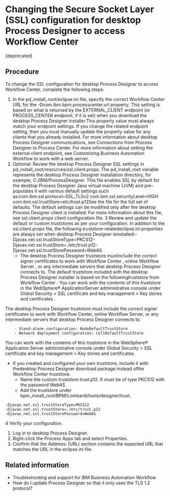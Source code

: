 # Changing the Secure Socket Layer (SSL) configuration for desktop Process Designer to access Workflow Center
(deprecated)

## Procedure

To change the SSL configuration for desktop Process Designer to access Workflow Center, complete the following steps:

1. In the pd\_install\_root/eclipse.ini file, specify the
correct Workflow Center URL for the
-Dcom.ibm.bpm.processcenter.url property.
This setting is based on what is returned by the EXTERNAL\_CLIENT endpoint (or PROCESS\_CENTER
endpoint, if it is set) when you download the desktop Process Designer installer.This property value must
always match your endpoint settings. If you change the related endpoint setting, then you must
manually update the property value for any clients that you already installed.
For more
information about desktop Process Designer
communications, see Connections from Process Designer to Process
Center.
For more information about setting the external client endpoint, see Customizing Business Automation Workflow to work with a web server.
2. Optional: 
Review the desktop Process Designer SSL settings
in pd\_install\_root/resources/ssl.client.props. The
pd\_install\_root variable represents the desktop Process Designer installation directory, for example,
C:/IBM/ProcessDesigner.
This file enables SSL by default for the desktop Process Designer Java virtual machine (JVM) and
pre-populates it with various default settings such
as:com.ibm.ssl.protocol=SSL\_TLSv2
com.ibm.ssl.securityLevel=HIGH
com.ibm.ssl.trustStore=etc/trust.p12See
the file for the full set of defaults. The default settings can be modified only after the desktop Process Designer client is installed. For more
information about this file, see ssl.client.props client configuration file.
3 Review and update the default or custom truststores as per your configuration. In addition to the ssl.client.props file, the following truststore-relatedeclipse.ini properties are always set when desktop Process Designer isinstalled:-Djavax.net.ssl.trustStoreType=PKCS12-Djavax.net.ssl.trustStore=./etc/trust.p12-Djavax.net.ssl.trustStorePassword=WebAS
    - The desktop Process Designer truststore mustinclude the correct signer certificates to work with Workflow Center , online Workflow Server , or any intermediate servers that desktop Process Designer connects to. The default truststore included with the desktop Process Designer installer is based on the followingtruststore from Workflow Center : You can work with the contents of this truststore in the WebSphere® ApplicationServer administrative console under Global Security > SSL certificate and key management > Key stores and certificates .

The desktop Process Designer truststore must
include the correct signer certificates to work with Workflow Center, online Workflow Server, or any intermediate servers that desktop Process Designer connects to.

        - Stand-alone configuration: NodeDefaultTrustStore
        - Network deployment configuration: CellDefaultTrustStore

You can work with the contents of this truststore in the WebSphere® Application
Server administrative console under Global Security >  SSL certificate and key management >  Key stores and certificates.

- If you created and configured your own truststore, include it with thedesktop Process Designer download package instead ofthe Workflow Center truststore.
    - Name the custom truststore trust.p12. It must be of type
PKCS12 with the password WebAS.
    - Add the truststore under
bpm\_install\_root/BPM/Lombardi/tools/designer/trust.

```
-Djavax.net.ssl.trustStoreType=PKCS12
-Djavax.net.ssl.trustStore=./etc/trust.p12
-Djavax.net.ssl.trustStorePassword=WebAS
```

4 Verify your configuration.

1. Log in to desktop Process Designer.
2. Right-click the Process Apps tab
and select Properties.
3. Confirm that the Address: (URL) section contains the expected URL that
matches the URL in the eclipse.ini file.

## Related information

- Troubleshooting and support for IBM Business Automation Workflow
- How do I update Process Designer so that it only uses the TLS 1.2 protocol?